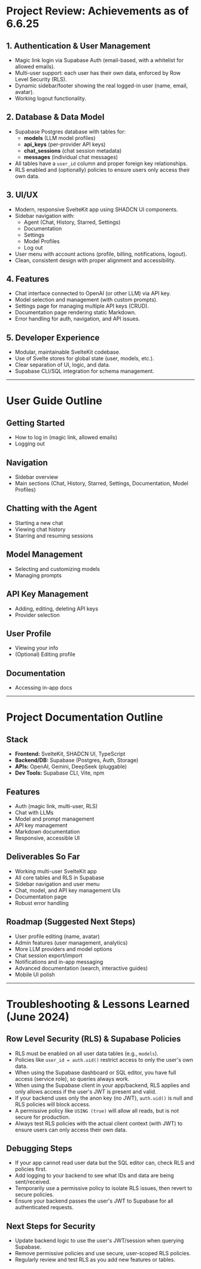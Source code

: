 # Project Review: Achievements as of 6.6.25

## 1. Authentication & User Management

- Magic link login via Supabase Auth (email-based, with a whitelist for allowed emails).
- Multi-user support: each user has their own data, enforced by Row Level Security (RLS).
- Dynamic sidebar/footer showing the real logged-in user (name, email, avatar).
- Working logout functionality.

## 2. Database & Data Model

- Supabase Postgres database with tables for:
  - **models** (LLM model profiles)
  - **api_keys** (per-provider API keys)
  - **chat_sessions** (chat session metadata)
  - **messages** (individual chat messages)
- All tables have a `user_id` column and proper foreign key relationships.
- RLS enabled and (optionally) policies to ensure users only access their own data.

## 3. UI/UX

- Modern, responsive SvelteKit app using SHADCN UI components.
- Sidebar navigation with:
  - Agent (Chat, History, Starred, Settings)
  - Documentation
  - Settings
  - Model Profiles
  - Log out
- User menu with account actions (profile, billing, notifications, logout).
- Clean, consistent design with proper alignment and accessibility.

## 4. Features

- Chat interface connected to OpenAI (or other LLM) via API key.
- Model selection and management (with custom prompts).
- Settings page for managing multiple API keys (CRUD).
- Documentation page rendering static Markdown.
- Error handling for auth, navigation, and API issues.

## 5. Developer Experience

- Modular, maintainable SvelteKit codebase.
- Use of Svelte stores for global state (user, models, etc.).
- Clear separation of UI, logic, and data.
- Supabase CLI/SQL integration for schema management.

---

# User Guide Outline

## Getting Started

- How to log in (magic link, allowed emails)
- Logging out

## Navigation

- Sidebar overview
- Main sections (Chat, History, Starred, Settings, Documentation, Model Profiles)

## Chatting with the Agent

- Starting a new chat
- Viewing chat history
- Starring and resuming sessions

## Model Management

- Selecting and customizing models
- Managing prompts

## API Key Management

- Adding, editing, deleting API keys
- Provider selection

## User Profile

- Viewing your info
- (Optional) Editing profile

## Documentation

- Accessing in-app docs

---

# Project Documentation Outline

## Stack

- **Frontend:** SvelteKit, SHADCN UI, TypeScript
- **Backend/DB:** Supabase (Postgres, Auth, Storage)
- **APIs:** OpenAI, Gemini, DeepSeek (pluggable)
- **Dev Tools:** Supabase CLI, Vite, npm

## Features

- Auth (magic link, multi-user, RLS)
- Chat with LLMs
- Model and prompt management
- API key management
- Markdown documentation
- Responsive, accessible UI

## Deliverables So Far

- Working multi-user SvelteKit app
- All core tables and RLS in Supabase
- Sidebar navigation and user menu
- Chat, model, and API key management UIs
- Documentation page
- Robust error handling

## Roadmap (Suggested Next Steps)

- User profile editing (name, avatar)
- Admin features (user management, analytics)
- More LLM providers and model options
- Chat session export/import
- Notifications and in-app messaging
- Advanced documentation (search, interactive guides)
- Mobile UI polish

---

# Troubleshooting & Lessons Learned (June 2024)

## Row Level Security (RLS) & Supabase Policies

- RLS must be enabled on all user data tables (e.g., `models`).
- Policies like `user_id = auth.uid()` restrict access to only the user's own data.
- When using the Supabase dashboard or SQL editor, you have full access (service role), so queries always work.
- When using the Supabase client in your app/backend, RLS applies and only allows access if the user's JWT is present and valid.
- If your backend uses only the anon key (no JWT), `auth.uid()` is null and RLS policies will block access.
- A permissive policy like `USING (true)` will allow all reads, but is not secure for production.
- Always test RLS policies with the actual client context (with JWT) to ensure users can only access their own data.

## Debugging Steps

- If your app cannot read user data but the SQL editor can, check RLS and policies first.
- Add logging to your backend to see what IDs and data are being sent/received.
- Temporarily use a permissive policy to isolate RLS issues, then revert to secure policies.
- Ensure your backend passes the user's JWT to Supabase for all authenticated requests.

## Next Steps for Security

- Update backend logic to use the user's JWT/session when querying Supabase.
- Remove permissive policies and use secure, user-scoped RLS policies.
- Regularly review and test RLS as you add new features or tables.
